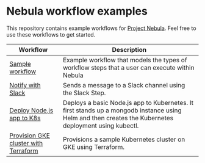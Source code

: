 # Nebula workflow examples  
This repository contains example workflows for [Project Nebula](https://puppet.com/project-nebula). Feel free to use these workflows to get started.

| Workflow      | Description   |
| ------------- | ------------- |
| [Sample workflow](./example-workflows/sample-workflow)| Example workflow that models the types of workflow steps that a user can execute within Nebula |
| [Notify with Slack](./example-workflows/notify-slack)| Sends a message to a Slack channel using the Slack Step. |
| [Deploy Node.js app to K8s](./example-workflows/deploy-nodejs-app-to-k8s)| Deploys a basic Node.js app to Kubernetes. It first stands up a mongodb instance using Helm and then creates the Kubernetes deployment using kubectl. |
| [Provision GKE cluster with Terraform](./example-workflows/provision-gke-terraform) | Provisions a sample Kubernetes cluster on GKE using Terraform. |
